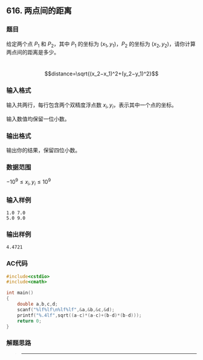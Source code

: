 ##  616. 两点间的距离

### 题目

给定两个点 $P_1$ 和 $P_2$，其中 $P_1$ 的坐标为 $(x_1,y_1)$，$P_2$ 的坐标为 $(x_2,y_2)$，请你计算两点间的距离是多少。

​    											$$distance=\sqrt{(x_2−x_1)^2+(y_2−y_1)^2}$$

### 输入格式

输入共两行，每行包含两个双精度浮点数 $x_i,y_i$，表示其中一个点的坐标。

输入数值均保留一位小数。

### 输出格式

输出你的结果，保留四位小数。

### 数据范围

$−{10}^9≤x_i,y_i≤{10}^9$

### 输入样例

```
1.0 7.0
5.0 9.0
```

### 输出样例

```
4.4721
```

### AC代码

```c++
#include<cstdio>
#include<cmath>

int main()
{
    double a,b,c,d;
    scanf("%lf%lf\n%lf%lf",&a,&b,&c,&d);
    printf("%.4lf",sqrt((a-c)*(a-c)+(b-d)*(b-d)));
    return 0;
}
```

### 解题思路

>****


